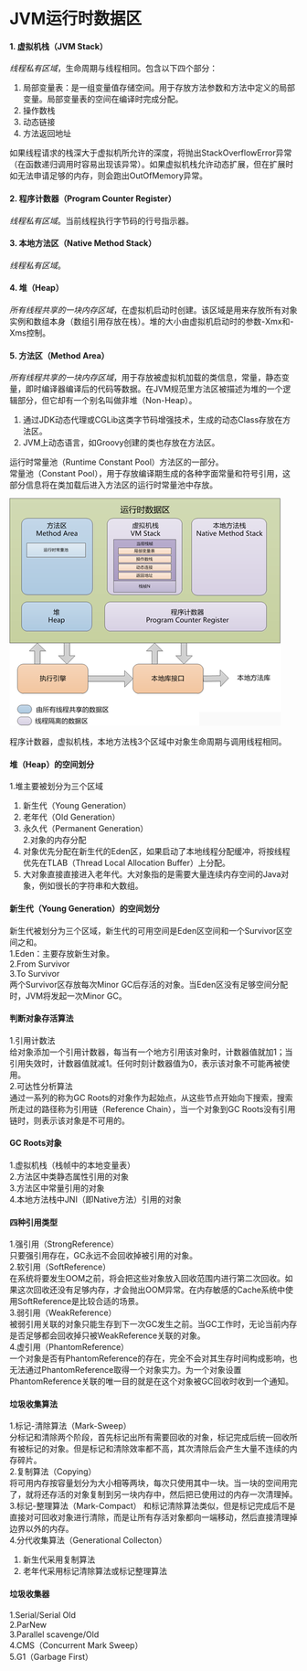 # JVM运行时数据区

#### 1. 虚拟机栈（JVM Stack）
*线程私有区域*，生命周期与线程相同。包含以下四个部分：  
1) 局部变量表：是一组变量值存储空间。用于存放方法参数和方法中定义的局部变量。局部变量表的空间在编译时完成分配。  
2) 操作数栈  
3) 动态链接  
4) 方法返回地址  

如果线程请求的栈深大于虚拟机所允许的深度，将抛出StackOverflowError异常（在函数递归调用时容易出现该异常）。如果虚拟机栈允许动态扩展，但在扩展时如无法申请足够的内存，则会跑出OutOfMemory异常。

#### 2. 程序计数器（Program Counter Register）
*线程私有区域*。当前线程执行字节码的行号指示器。

#### 3. 本地方法区（Native Method Stack）
*线程私有区域*。

#### 4. 堆（Heap）
*所有线程共享的一块内存区域*，在虚拟机启动时创建。该区域是用来存放所有对象实例和数组本身（数组引用存放在栈）。堆的大小由虚拟机启动时的参数-Xmx和-Xms控制。

#### 5. 方法区（Method Area）
*所有线程共享的一块内存区域*，用于存放被虚拟机加载的类信息，常量，静态变量，即时编译器编译后的代码等数据。在JVM规范里方法区被描述为堆的一个逻辑部分，但它却有一个别名叫做非堆（Non-Heap）。  
1) 通过JDK动态代理或CGLib这类字节码增强技术，生成的动态Class存放在方法区。  
2) JVM上动态语言，如Groovy创建的类也存放在方法区。

运行时常量池（Runtime Constant Pool）方法区的一部分。  
常量池（Constant Pool），用于存放编译期生成的各种字面常量和符号引用，这部分信息将在类加载后进入方法区的运行时常量池中存放。

![jvm](images/jvm.png)

程序计数器，虚拟机栈，本地方法栈3个区域中对象生命周期与调用线程相同。

#### 堆（Heap）的空间划分
1.堆主要被划分为三个区域  
1) 新生代（Young Generation）  
2) 老年代（Old Generation）  
3) 永久代（Permanent Generation）  
2.对象的内存分配  
1) 对象优先分配在新生代的Eden区，如果启动了本地线程分配缓冲，将按线程优先在TLAB（Thread Local Allocation Buffer）上分配。  
2) 大对象直接直接进入老年代。大对象指的是需要大量连续内存空间的Java对象，例如很长的字符串和大数组。

#### 新生代（Young Generation）的空间划分
新生代被划分为三个区域，新生代的可用空间是Eden区空间和一个Survivor区空间之和。  
1.Eden：主要存放新生对象。  
2.From Survivor  
3.To Survivor   
两个Survivor区存放每次Minor GC后存活的对象。当Eden区没有足够空间分配时，JVM将发起一次Minor GC。

#### 判断对象存活算法
1.引用计数法  
给对象添加一个引用计数器，每当有一个地方引用该对象时，计数器值就加1；当引用失效时，计数器值就减1。任何时刻计数器值为0，表示该对象不可能再被使用。  
2.可达性分析算法  
通过一系列的称为GC Roots的对象作为起始点，从这些节点开始向下搜索，搜索所走过的路径称为引用链（Reference Chain），当一个对象到GC Roots没有引用链时，则表示该对象是不可用的。

#### GC Roots对象
1.虚拟机栈（栈帧中的本地变量表）  
2.方法区中类静态属性引用的对象  
3.方法区中常量引用的对象  
4.本地方法栈中JNI（即Native方法）引用的对象

#### 四种引用类型
1.强引用（StrongReference）  
只要强引用存在，GC永远不会回收掉被引用的对象。  
2.软引用（SoftReference）  
在系统将要发生OOM之前，将会把这些对象放入回收范围内进行第二次回收。如果这次回收还没有足够内存，才会抛出OOM异常。在内存敏感的Cache系统中使用SoftReference是比较合适的场景。  
3.弱引用（WeakReference）  
被弱引用关联的对象只能生存到下一次GC发生之前。当GC工作时，无论当前内存是否足够都会回收掉只被WeakReference关联的对象。  
4.虚引用（PhantomReference）  
一个对象是否有PhantomReference的存在，完全不会对其生存时间构成影响，也无法通过PhantomReference取得一个对象实力。为一个对象设置PhantomReference关联的唯一目的就是在这个对象被GC回收时收到一个通知。

#### 垃圾收集算法
1.标记-清除算法（Mark-Sweep）  
分标记和清除两个阶段，首先标记出所有需要回收的对象，标记完成后统一回收所有被标记的对象。但是标记和清除效率都不高，其次清除后会产生大量不连续的内存碎片。  
2.复制算法（Copying）  
将可用内存按容量划分为大小相等两块，每次只使用其中一块。当一块的空间用完了，就将还存活的对象复制到另一块内存中，然后把已使用过的内存一次清理掉。   
3.标记-整理算法（Mark-Compact）
和标记清除算法类似，但是标记完成后不是直接对可回收对象进行清除，而是让所有存活对象都向一端移动，然后直接清理掉边界以外的内存。   
4.分代收集算法（Generational Collecton）  
1) 新生代采用复制算法  
2) 老年代采用标记清除算法或标记整理算法

#### 垃圾收集器
1.Serial/Serial Old  
2.ParNew  
3.Parallel scavenge/Old  
4.CMS（Concurrent Mark Sweep）  
5.G1（Garbage First）  
